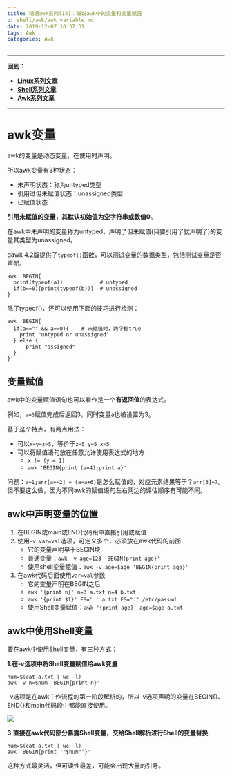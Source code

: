 ```yaml
---
title: 精通awk系列(14)：细说awk中的变量和变量赋值
p: shell/awk/awk_variable.md
date: 2019-12-07 10:37:31
tags: Awk
categories: Awk
---
```


--------

**回到：**  
- **[Linux系列文章](/linux/index)**  
- **[Shell系列文章](/shell/index)**  
- **[Awk系列文章](/shell/awk/index)**  

--------


# awk变量

awk的变量是动态变量，在使用时声明。

所以awk变量有3种状态： 
- 未声明状态：称为untyped类型  
- 引用过但未赋值状态：unassigned类型  
- 已赋值状态  

**引用未赋值的变量，其默认初始值为空字符串或数值0**。

在awk中未声明的变量称为untyped，声明了但未赋值(只要引用了就声明了)的变量其类型为unassigned。

gawk 4.2版提供了`typeof()`函数，可以测试变量的数据类型，包括测试变量是否声明。
```shell
awk 'BEGIN{
  print(typeof(a))            # untyped
  if(b==0){print(typeof(b))}  # unassigned
}'
```

除了typeof()，还可以使用下面的技巧进行检测：

```shell
awk 'BEGIN{
  if(a=="" && a==0){    # 未赋值时，两个都true
    print "untyped or unassigned"
  } else {
      print "assigned"
  }
}'
```

## 变量赋值

awk中的变量赋值语句也可以看作是一个**有返回值**的表达式。

例如，`a=3`赋值完成后返回3，同时变量a也被设置为3。

基于这个特点，有两点用法：  
- 可以`x=y=z=5`，等价于`z=5 y=5 x=5`  
- 可以将赋值语句放在任意允许使用表达式的地方  
   - `x != (y = 1)`  
   - `awk 'BEGIN{print (a=4);print a}'`  

问题：`a=1;arr[a+=2] = (a=a+6)`是怎么赋值的，对应元素结果等于？`arr[3]=7`。但不要这么做，因为不同awk的赋值语句左右两边的评估顺序有可能不同。

## awk中声明变量的位置

1. 在BEGIN或main或END代码段中直接引用或赋值  
2. 使用`-v var=val`选项，可定义多个，必须放在awk代码的前面  
   - 它的变量声明早于BEGIN块  
   - 普通变量：`awk -v age=123 'BEGIN{print age}'`  
   - 使用shell变量赋值：`awk -v age=$age 'BEGIN{print age}'`  
3. 在awk代码后面使用`var=val`参数  
   - 它的变量声明在BEGIN之后  
   - `awk '{print n}' n=3 a.txt n=4 b.txt`  
   - `awk '{print $1}' FS=' ' a.txt FS=":" /etc/passwd`  
   - 使用Shell变量赋值：`awk '{print age}' age=$age a.txt`

## awk中使用Shell变量

要在awk中使用Shell变量，有三种方式：

**1.在-v选项中将Shell变量赋值给awk变量**  

```shell
num=$(cat a.txt | wc -l)
awk -v n=$num 'BEGIN{print n}'
```

-v选项是在awk工作流程的第一阶段解析的，所以-v选项声明的变量在BEGIN{}、END{}和main代码段中都能直接使用。

![](/img/shell/awk/733013-20191208135442579-438043898.jpg)


**3.直接在awk代码部分暴露Shell变量，交给Shell解析进行Shell的变量替换**

```shell
num=$(cat a.txt | wc -l)
awk 'BEGIN{print '"$num"'}'
```

这种方式最灵活，但可读性最差，可能会出现大量的引号。


